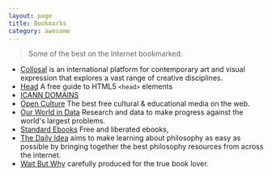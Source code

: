 ```yaml
---
layout: page
title: Bookmarks
category: awesome
---
```


> Some of the best on the Internet bookmarked.

- [Collosal](https://www.thisiscolossal.com) is an international platform for contemporary art and visual expression that explores a vast range of creative disciplines.
- [Head](https://htmlhead.dev) A free guide to HTML5 `<head>` elements
- [ICANN DOMAINS](https://publicsuffix.org/list/public_suffix_list.dat)
- [Open Culture](http://www.openculture.com) The best free cultural & educational media on the web.
- [Our World in Data](https://ourworldindata.org) Research and data to make progress against the world's largest problems.
- [Standard Ebooks](https://standardebooks.org) Free and liberated ebooks,
- [The Daily Idea](https://thedailyidea.org/) aims to make learning about philosophy as easy as possible by bringing together the best philosophy resources from across the internet.
- [Wait But Why](https://waitbutwhy.com)
carefully produced for the true book lover.
